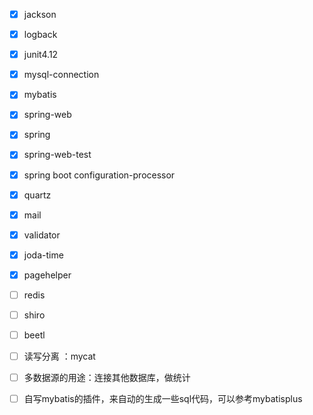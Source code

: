 - [x] jackson

- [x] logback

- [X] junit4.12 

- [x] mysql-connection

- [x] mybatis

- [x] spring-web

- [x] spring

- [x] spring-web-test

- [x] spring boot configuration-processor
 
- [x] quartz

- [x] mail

- [x] validator

- [x] joda-time

- [x] pagehelper


- [ ] redis

- [ ] shiro

- [ ] beetl

- [ ] 读写分离 ：mycat

- [ ] 多数据源的用途：连接其他数据库，做统计

- [ ] 自写mybatis的插件，来自动的生成一些sql代码，可以参考mybatisplus
